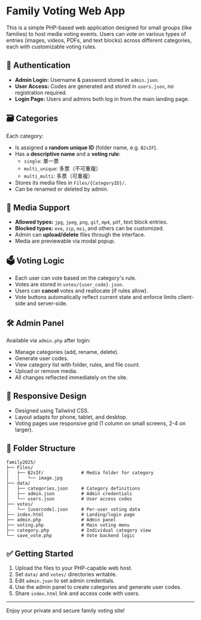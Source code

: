 # Family Voting Web App

This is a simple PHP-based web application designed for small groups (like families) to host media voting events. Users can vote on various types of entries (images, videos, PDFs, and text blocks) across different categories, each with customizable voting rules.

## 🔐 Authentication

- **Admin Login:** Username & password stored in `admin.json`.
- **User Access:** Codes are generated and stored in `users.json`, no registration required.
- **Login Page:** Users and admins both log in from the main landing page.

## 🗃️ Categories

Each category:
- Is assigned a **random unique ID** (folder name, e.g. `B2sIF`).
- Has a **descriptive name** and a **voting rule**:
  - `single`: 單一票
  - `multi_unique`: 多票（不可重複）
  - `multi_multi`: 多票（可重複）
- Stores its media files in `Files/{CategoryID}/`.
- Can be renamed or deleted by admin.

## 📂 Media Support

- **Allowed types:** `jpg`, `jpeg`, `png`, `gif`, `mp4`, `pdf`, text block entries.
- **Blocked types:** `exe`, `zip`, `msi`, and others can be customized.
- Admin can **upload/delete** files through the interface.
- Media are previewable via modal popup.

## 🗳️ Voting Logic

- Each user can vote based on the category's rule.
- Votes are stored in `votes/{user_code}.json`.
- Users can **cancel** votes and reallocate (if rules allow).
- Vote buttons automatically reflect current state and enforce limits client-side and server-side.

## 🛠 Admin Panel

Available via `admin.php` after login:
- Manage categories (add, rename, delete).
- Generate user codes.
- View category list with folder, rules, and file count.
- Upload or remove media.
- All changes reflected immediately on the site.

## 📱 Responsive Design

- Designed using Tailwind CSS.
- Layout adapts for phone, tablet, and desktop.
- Voting pages use responsive grid (1 column on small screens, 2-4 on larger).

## 📁 Folder Structure

```
family2025/
├── Files/
│   ├── B2sIF/              # Media folder for category
│   │   └── image.jpg
├── data/
│   ├── categories.json     # Category definitions
│   ├── admin.json          # Admin credentials
│   └── users.json          # User access codes
├── votes/
│   └── [usercode].json     # Per-user voting data
├── index.html              # Landing/login page
├── admin.php               # Admin panel
├── voting.php              # Main voting menu
├── category.php            # Individual category view
└── save_vote.php           # Vote backend logic
```

## ✅ Getting Started

1. Upload the files to your PHP-capable web host.
2. Set `data/` and `votes/` directories writable.
3. Edit `admin.json` to set admin credentials.
4. Use the admin panel to create categories and generate user codes.
5. Share `index.html` link and access code with users.

---

Enjoy your private and secure family voting site!
